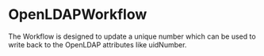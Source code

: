 # OpenLDAPWorkflow
The Workflow is designed to update a unique number which can be used to write back to the OpenLDAP attributes like uidNumber.
